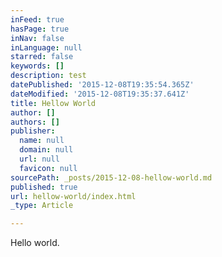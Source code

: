 ```yaml
---
inFeed: true
hasPage: true
inNav: false
inLanguage: null
starred: false
keywords: []
description: test
datePublished: '2015-12-08T19:35:54.365Z'
dateModified: '2015-12-08T19:35:37.641Z'
title: Hellow World
author: []
authors: []
publisher:
  name: null
  domain: null
  url: null
  favicon: null
sourcePath: _posts/2015-12-08-hellow-world.md
published: true
url: hellow-world/index.html
_type: Article

---
```

Hello world.